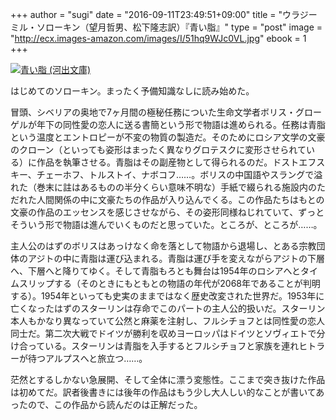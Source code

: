 +++
author = "sugi"
date = "2016-09-11T23:49:51+09:00"
title = "ウラジーミル・ソローキン（望月哲男、松下隆志訳）『青い脂』"
type = "post"
image = "http://ecx.images-amazon.com/images/I/51hq9WJc0VL.jpg"
ebook = 1
+++

<a href="http://www.amazon.co.jp/exec/obidos/ASIN/4309464246/chezsugi-22/ref=nosim/" name="amazletlink" target="_blank"><img src="http://ecx.images-amazon.com/images/I/51hq9WJc0VL.jpg" alt="青い脂 (河出文庫)" class="alignleft" /></a>

はじめてのソローキン。まったく予備知識なしに読み始めた。

冒頭、シベリアの奥地で7ヶ月間の極秘任務についた生命文学者ボリス・グローゲルが年下の同性愛の恋人に送る書簡という形で物語は進められる。任務は青脂という温度とエントロピーが不変の物質の製造だ。そのためにロシア文学の文豪のクローン（といっても姿形はまったく異なりグロテスクに変形させられている）に作品を執筆させる。青脂はその副産物として得られるのだ。ドストエフスキー、チェーホフ、トルストイ、ナボコフ……。ボリスの中国語やスラングで溢れた（巻末に註はあるものの半分くらい意味不明な）手紙で綴られる施設内のただれた人間関係の中に文豪たちの作品が入り込んでくる。この作品たちはもとの文豪の作品のエッセンスを感じさせながら、その姿形同様ねじれていて、ずっとそういう形で物語は進んでいくものだと思っていた。ところが、ところが……。

主人公のはずのボリスはあっけなく命を落として物語から退場し、とある宗教団体のアジトの中に青脂は運び込まれる。青脂は運び手を変えながらアジトの下層へ、下層へと降りてゆく。そして青脂もろとも舞台は1954年のロシアへとタイムスリップする（そのときにもともとの物語の年代が2068年であることが判明する）。1954年といっても史実のままではなく歴史改変された世界だ。1953年に亡くなったはずのスターリンは存命でこのパートの主人公的扱いだ。スターリン本人もかなり異なっていて公然と麻薬を注射し、フルシチョフとは同性愛の恋人同士だ。第二次大戦でドイツが勝利を収めヨーロッパはドイツとソヴィエトで分け合っている。スターリンは青脂を入手するとフルシチョフと家族を連れヒトラーが待つアルプスへと旅立つ……。

茫然とするしかない急展開、そして全体に漂う変態性。ここまで突き抜けた作品は初めてだ。訳者後書きには後年の作品はもう少し大人しい的なことが書いてあったので、この作品から読んだのは正解だった。
